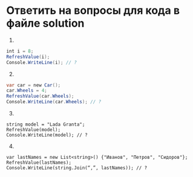 <!-- RUSSIAN -->
# Ответить на вопросы для кода в файле solution

1.
```cs
int i = 8;
RefreshValue(i);
Console.WriteLine(i); // ?
```

2.
```cs
var car = new Car();
car.Wheels = 4;     
RefreshValue(car.Wheels);
Console.WriteLine(car.Wheels); // ?
```

3.      
```
string model = "Lada Granta";
RefreshValue(model);
Console.WriteLine(model); // ?
```

4.

```
var lastNames = new List<string>() {"Иванов", "Петров", "Сидоров"};
RefreshValue(lastNames);
Console.WriteLine(string.Join(“,”, lastNames)); // ?
```
